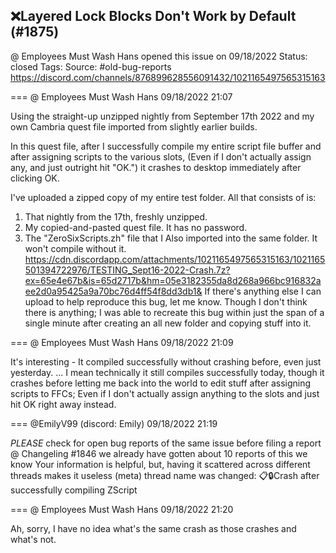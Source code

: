 ## ❌Layered Lock Blocks Don't Work by Default (#1875)
@ Employees Must Wash Hans opened this issue on 09/18/2022
Status: closed
Tags: 
Source: #old-bug-reports https://discord.com/channels/876899628556091432/1021165497565315163


=== @ Employees Must Wash Hans 09/18/2022 21:07

Using the straight-up unzipped nightly from September 17th 2022 and my own Cambria quest file imported from slightly earlier builds.

In this quest file, after I successfully compile my entire script file buffer and after assigning scripts to the various slots, (Even if I don't actually assign any, and just outright hit "OK.")  it crashes to desktop immediately after clicking OK.

I've uploaded a zipped copy of my entire test folder.  All that consists of is:
1)  That nightly from the 17th, freshly unzipped.
2)  My copied-and-pasted quest file.  It has no password.
3)  The "ZeroSixScripts.zh" file that I Also imported into the same folder.  It won't compile without it.
https://cdn.discordapp.com/attachments/1021165497565315163/1021165501394722976/TESTING_Sept16-2022-Crash.7z?ex=65e4e67b&is=65d2717b&hm=05e3182355da8d268a966bc916832aee2d0a95425a9a70bc76d4ff54f8dd3db1&
If there's anything else I can upload to help reproduce this bug, let me know.  Though I don't think there is anything; I was able to recreate this bug within just the span of a single minute after creating an all new folder and copying stuff into it.

=== @ Employees Must Wash Hans 09/18/2022 21:09

It's interesting - It compiled successfully without crashing before, even just yesterday.
... I mean technically it still compiles successfully today, though it crashes before letting me back into the world to edit stuff after assigning scripts to FFCs;  Even if I don't actually assign anything to the slots and just hit OK right away instead.

=== @EmilyV99 (discord: Emily) 09/18/2022 21:19

*PLEASE* check for open bug reports of the same issue before filing a report @ Changeling
#1846
we already have gotten about 10 reports of this
we know
Your information is helpful, but, having it scattered across different threads makes it useless
(meta) thread name was changed: 📋🔒Crash after successfully compiling ZScript

=== @ Employees Must Wash Hans 09/18/2022 21:20

Ah, sorry, I have no idea what's the same crash as those crashes and what's not.
